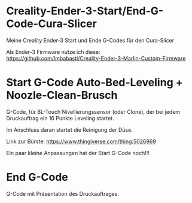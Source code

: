 # Creality-Ender-3-Start/End-G-Code-Cura-Slicer
Meine Creality Ender-3 Start und Ende G-Codes für den Cura-Slicer

Als Ender-3 Firmware nutze ich diese: https://github.com/Imbabasti/Creality-Ender-3-Marlin-Custom-Firmware


# Start G-Code Auto-Bed-Leveling + Noozle-Clean-Brusch
G-Code, für BL-Touch Nivellierungssensor (oder Clone), der bei jedem Druckauftrag ein 16 Punkte Leveling startet.

Im Anschluss daran startet die Reinigung der Düse.

Link zur Bürste: https://www.thingiverse.com/thing:5026969

Ein paar kleine Anpassungen hat der Start G-Code noch!!!

# End G-Code 
G-Code mit Präsentation des Druckauftrages.



